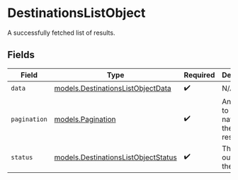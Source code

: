 # DestinationsListObject

A successfully fetched list of results.


## Fields

| Field                                                                                      | Type                                                                                       | Required                                                                                   | Description                                                                                | Example                                                                                    |
| ------------------------------------------------------------------------------------------ | ------------------------------------------------------------------------------------------ | ------------------------------------------------------------------------------------------ | ------------------------------------------------------------------------------------------ | ------------------------------------------------------------------------------------------ |
| `data`                                                                                     | [models.DestinationsListObjectData](../../models/shared/destinationslistobjectdata.md)     | :heavy_check_mark:                                                                         | N/A                                                                                        |                                                                                            |
| `pagination`                                                                               | [models.Pagination](../../models/shared/pagination.md)                                     | :heavy_check_mark:                                                                         | An object to help you navigate the list of results.                                        |                                                                                            |
| `status`                                                                                   | [models.DestinationsListObjectStatus](../../models/shared/destinationslistobjectstatus.md) | :heavy_check_mark:                                                                         | The outcome of the request                                                                 | success                                                                                    |